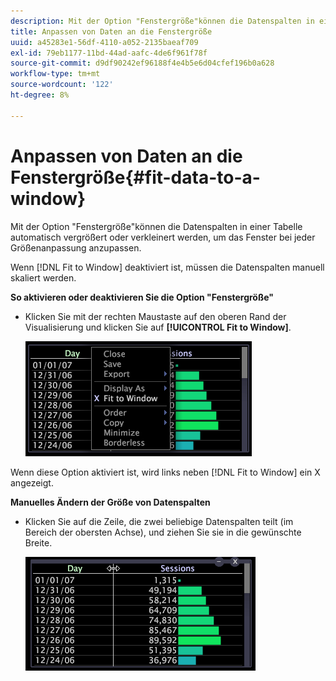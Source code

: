 ```yaml
---
description: Mit der Option "Fenstergröße"können die Datenspalten in einer Tabelle automatisch vergrößert oder verkleinert werden, um das Fenster bei jeder Größenanpassung anzupassen.
title: Anpassen von Daten an die Fenstergröße
uuid: a45283e1-56df-4110-a052-2135baeaf709
exl-id: 79eb1177-11bd-44ad-aafc-4de6f961f78f
source-git-commit: d9df90242ef96188f4e4b5e6d04cfef196b0a628
workflow-type: tm+mt
source-wordcount: '122'
ht-degree: 8%

---
```


# Anpassen von Daten an die Fenstergröße{#fit-data-to-a-window}

Mit der Option &quot;Fenstergröße&quot;können die Datenspalten in einer Tabelle automatisch vergrößert oder verkleinert werden, um das Fenster bei jeder Größenanpassung anzupassen.

Wenn [!DNL Fit to Window] deaktiviert ist, müssen die Datenspalten manuell skaliert werden.

**So aktivieren oder deaktivieren Sie die Option &quot;Fenstergröße&quot;**

* Klicken Sie mit der rechten Maustaste auf den oberen Rand der Visualisierung und klicken Sie auf **[!UICONTROL Fit to Window]**.

   ![](assets/mnu_Table_Fit.png)

Wenn diese Option aktiviert ist, wird links neben [!DNL Fit to Window] ein X angezeigt.

**Manuelles Ändern der Größe von Datenspalten**

* Klicken Sie auf die Zeile, die zwei beliebige Datenspalten teilt (im Bereich der obersten Achse), und ziehen Sie sie in die gewünschte Breite.

   ![](assets/mnu_Table_Resize.png)
